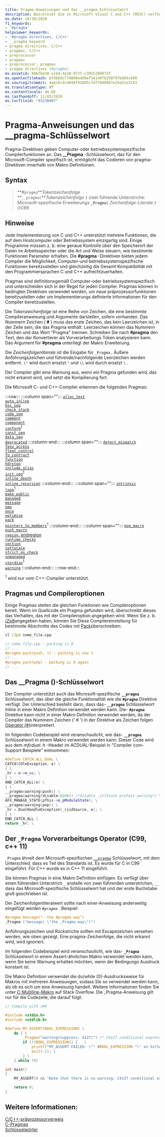 ```yaml
---
title: Pragma-Anweisungen und das __pragma-Schlüsselwort
description: Beschreibt die in Microsoft Visual C und C++ (MSVC) verfügbaren pragma-Direktiven.
ms.date: 10/30/2020
f1_keywords:
- '#pragma'
helpviewer_keywords:
- '#pragma directives, C/C++'
- __pragma keyword
- pragma directives, C/C++
- pragmas, C/C++
- preprocessor
- pragmas
- preprocessor, pragmas
- pragma directives (#pragma)
ms.assetid: 9867b438-ac64-4e10-973f-c3955209873f
ms.openlocfilehash: bf4bbdcf74808edd8ef54149f8258f47bd94c600
ms.sourcegitcommit: 4abc6c4c9694f91685cfd77940987e29a51e3143
ms.translationtype: MT
ms.contentlocale: de-DE
ms.lasthandoff: 11/03/2020
ms.locfileid: "93238407"
---
```

# <a name="pragma-directives-and-the-__pragma-keyword"></a>Pragma-Anweisungen und das __pragma-Schlüsselwort

Pragma-Direktiven geben Computer-oder betriebssystemspezifische Compilerfunktionen an. Das **__Pragma** -Schlüsselwort, das für den Microsoft-Compiler spezifisch ist, ermöglicht das Codieren von pragma-Direktiven innerhalb von Makro Definitionen.

## <a name="syntax"></a>Syntax

> **#`pragma`***Tokenzeichenfolge*\
> **`__pragma(`***Tokenzeichenfolge* **`)`** zwei führende Unterstriche: Microsoft-spezifische Erweiterungs **`_Pragma(`** *Zeichenfolge-Literale* **`)`** //C99

## <a name="remarks"></a>Hinweise

Jede Implementierung von C und C++ unterstützt mehrere Funktionen, die auf dem Hostcomputer oder Betriebssystem einzigartig sind. Einige Programme müssen z. b. eine genaue Kontrolle über den Speicherort der Daten im Arbeitsspeicher oder die Art und Weise steuern, wie bestimmte Funktionen Parameter erhalten. Die **#pragma** -Direktiven bieten jedem Compiler die Möglichkeit, Computer-und betriebssystemspezifische Funktionen bereitzustellen und gleichzeitig die Gesamt Kompatibilität mit den Programmiersprachen C und C++ aufrechtzuerhalten.

Pragmas sind definitionsgemäß Computer-oder betriebssystemspezifisch und unterscheiden sich in der Regel für jeden Compiler. Pragmas können in bedingten Direktiven verwendet werden, um neue präprozessorfunktionen bereitzustellen oder um Implementierungs definierte Informationen für den Compiler bereitzustellen.

Die *Tokenzeichenfolge* ist eine Reihe von Zeichen, die eine bestimmte Compileranweisung und Argumente darstellen, sofern vorhanden. Das Nummern Zeichen ( **#** ) muss das erste Zeichen, das kein Leerzeichen ist, in der Zeile sein, die das Pragma enthält. Leerzeichen können das Nummern Zeichen und das Wort "Pragma" trennen. Schreiben Sie nach **#pragma** den Text, den der Konvertierer als Vorverarbeitungs Token analysieren kann. Das Argument für **#pragma** unterliegt der Makro Erweiterung.

Die *Zeichenfolgenliterale* ist die Eingabe für `_Pragma` . Äußere Anführungszeichen und führende/nachfolgende Leerzeichen werden entfernt. `\"` wird durch ersetzt `"` und `\\` wird durch ersetzt `\` .

Der Compiler gibt eine Warnung aus, wenn ein Pragma gefunden wird, das nicht erkannt wird, und setzt die Kompilierung fort.

Die Microsoft C- und C++-Compiler erkennen die folgenden Pragmas:

:::row:::
   :::column span="":::
      [`alloc_text`](../preprocessor/alloc-text.md)\
      [`auto_inline`](../preprocessor/auto-inline.md)\
      [`bss_seg`](../preprocessor/bss-seg.md)\
      [`check_stack`](../preprocessor/check-stack.md)\
      [`code_seg`](../preprocessor/code-seg.md)\
      [`comment`](../preprocessor/comment-c-cpp.md)\
      [`component`](../preprocessor/component.md)\
      [`conform`](../preprocessor/conform.md)<sup>1</sup>\
      [`const_seg`](../preprocessor/const-seg.md)\
      [`data_seg`](../preprocessor/data-seg.md)\
      [`deprecated`](../preprocessor/deprecated-c-cpp.md)
   :::column-end:::
   :::column span="":::
      [`detect_mismatch`](../preprocessor/detect-mismatch.md)\
      [`fenv_access`](../preprocessor/fenv-access.md)\
      [`float_control`](../preprocessor/float-control.md)\
      [`fp_contract`](../preprocessor/fp-contract.md)\
      [`function`](../preprocessor/function-c-cpp.md)\
      [`hdrstop`](../preprocessor/hdrstop.md)\
      [`include_alias`](../preprocessor/include-alias.md)\
      [`init_seg`](../preprocessor/init-seg.md)<sup>1</sup>\
      [`inline_depth`](../preprocessor/inline-depth.md)\
      [`inline_recursion`](../preprocessor/inline-recursion.md)
   :::column-end:::
   :::column span="":::
      [`intrinsic`](../preprocessor/intrinsic.md)\
      [`loop`](../preprocessor/loop.md)<sup>1</sup>\
      [`make_public`](../preprocessor/make-public.md)\
      [`managed`](../preprocessor/managed-unmanaged.md)\
      [`message`](../preprocessor/message.md)\
      [`omp`](../preprocessor/omp.md)\
      [`once`](../preprocessor/once.md)\
      [`optimize`](../preprocessor/optimize.md)\
      [`pack`](../preprocessor/pack.md)\
      [`pointers_to_members`](../preprocessor/pointers-to-members.md)<sup>1</sup>
   :::column-end:::
   :::column span="":::
      [`pop_macro`](../preprocessor/pop-macro.md)\
      [`push_macro`](../preprocessor/push-macro.md)\
      [`region`, endregion](../preprocessor/region-endregion.md)\
      [`runtime_checks`](../preprocessor/runtime-checks.md)\
      [`section`](../preprocessor/section.md)\
      [`setlocale`](../preprocessor/setlocale.md)\
      [`strict_gs_check`](../preprocessor/strict-gs-check.md)\
      [`unmanaged`](../preprocessor/managed-unmanaged.md)\
      [`vtordisp`](../preprocessor/vtordisp.md)<sup>1</sup>\
      [`warning`](../preprocessor/warning.md)
   :::column-end:::
:::row-end:::

<sup>1</sup> wird nur vom C++-Compiler unterstützt.

## <a name="pragmas-and-compiler-options"></a>Pragmas und Compileroptionen

Einige Pragmas stellen die gleichen Funktionen wie Compileroptionen bereit. Wenn im Quellcode ein Pragma gefunden wird, überschreibt dieses das Verhalten, das mit der Compileroption angegeben wird. Wenn Sie z. b. [/Zp8](../build/reference/zp-struct-member-alignment.md)angegeben haben, können Sie Diese Compilereinstellung für bestimmte Abschnitte des Codes mit [Pack](../preprocessor/pack.md)überschreiben:

```cmd
cl /Zp8 some_file.cpp
```

```cpp
// some_file.cpp - packing is 8
// ...
#pragma pack(push, 1) - packing is now 1
// ...
#pragma pack(pop) - packing is 8 again
// ...
```

## <a name="the-__pragma-keyword"></a>Das __Pragma ()-Schlüsselwort

Der Compiler unterstützt auch das Microsoft-spezifische **`__pragma`** Schlüsselwort, das über die gleiche Funktionalität wie die **`#pragma`** Direktive verfügt. Der Unterschied besteht darin, dass das- **`__pragma`** Schlüsselwort Inline in einer Makro Definition verwendet werden kann. Die- **`#pragma`** Direktive kann nicht in einer Makro Definition verwendet werden, da der Compiler das Nummern Zeichen (' # ') in der Direktive als Zeichen folgen [Operator (#)](../preprocessor/stringizing-operator-hash.md)interpretiert.

Im folgenden Codebeispiel wird veranschaulicht, wie das- **`__pragma`** Schlüsselwort in einem Makro verwendet werden kann. Dieser Code wird aus dem *mfcdual. h* -Header im ACDUAL-Beispiel in "Compiler com-Support Beispiele" entnommen:

```cpp
#define CATCH_ALL_DUAL \
CATCH(COleException, e) \
{ \
_hr = e->m_sc; \
} \
AND_CATCH_ALL(e) \
{ \
__pragma(warning(push)) \
__pragma(warning(disable:6246)) /*disable _ctlState prefast warning*/ \
AFX_MANAGE_STATE(pThis->m_pModuleState); \
__pragma(warning(pop)) \
_hr = DualHandleException(_riidSource, e); \
} \
END_CATCH_ALL \
return _hr; \
```

## <a name="the-_pragma-preprocessing-operator-c99-c11"></a>Der `_Pragma` Vorverarbeitungs Operator (C99, c++ 11)

`_Pragma` ähnelt dem Microsoft-spezifischen [`__pragma`](#the-__pragma-keyword) Schlüsselwort, mit dem Unterschied, dass es Teil des Standards ist. Es wurde für C in C99 eingeführt. Für C++ wurde es in C++ 11 eingeführt.

 Sie können Pragmas in eine Makro Definition einfügen. Es verfügt über einen führenden Unterstrich `_` anstelle von zwei führenden unterstrichen, `__` dass das Microsoft-spezifische Schlüsselwort hat und der erste Buchstabe groß geschrieben ist.

Der Zeichenfolgenliteralwert sollte nach einer-Anweisung anderweitig eingefügt werden *`#pragma`* . Beispiel:

```c
#pragma message("--the #pragma way")
_Pragma ("message( \"the _Pragma way\")") 
```

Anführungszeichen und Rückstriche sollten mit Escapezeichen versehen werden, wie oben gezeigt. Eine pragma-Zeichenfolge, die nicht erkannt wird, wird ignoriert.

Im folgenden Codebeispiel wird veranschaulicht, wie das- **`_Pragma`** Schlüsselwort in einem Assert-ähnlichen Makro verwendet werden kann, wenn Sie keine Warnung erhalten möchten, wenn der Bedingungs Ausdruck konstant ist. 

Die Makro Definition verwendet die do/while (0)-Ausdrucksweise für Makros mit mehreren Anweisungen, sodass Sie so verwendet werden kann, als ob es sich um eine Anweisung handelt. Weitere Informationen finden Sie unter [C-Multiline-Makro](https://stackoverflow.com/questions/1067226/c-multi-line-macro-do-while0-vs-scope-block) auf Stack Overflow. Die _Pragma-Anweisung gilt nur für die Codezeile, die darauf folgt.

```C
// Compile with /W4

#include <stdio.h>
#include <stdlib.h>

#define MY_ASSERT(BOOL_EXPRESSION) \
    do { \
        _Pragma("warning(suppress: 4127)") /* C4127 conditional expression is constant */  \
        if (!(BOOL_EXPRESSION)) {   \
            printf("MY_ASSERT FAILED: \"" #BOOL_EXPRESSION "\" on %s(%d)", __FILE__, __LINE__); \
            exit(-1); \
        } \
    } while (0)

int main()
{
    MY_ASSERT(0 && "Note that there is no warning: C4127 conditional expression is constant");

    return 0;
}
```

## <a name="see-also"></a>Weitere Informationen:

[C/C++-präprozessorverweis](../preprocessor/c-cpp-preprocessor-reference.md)\
[C-Pragmas](../c-language/c-pragmas.md)\
[Schlüsselwörter](../cpp/keywords-cpp.md)
